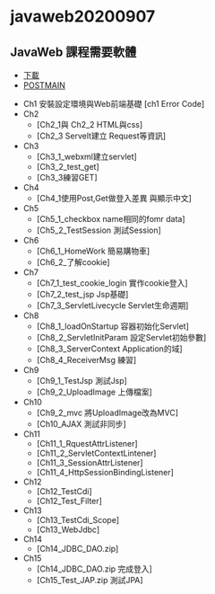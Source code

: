 # javaweb20200907
## JavaWeb 課程需要軟體
* [下載](https://drive.google.com/file/d/1hljBks3O8Ra94xdidB8F1PYEooWcplan/view)
* [POSTMAIN](https://www.postman.com/downloads/)
+ Ch1 安裝設定環境與Web前端基礎
  [ch1 Error Code]
+ Ch2
   + [Ch2_1與 Ch2_2 HTML與css]
   + [Ch2_3 Servelt建立 Request等資訊]
+ Ch3
   + [Ch3_1_webxml建立servlet]
   + [Ch3_2_test_get]
   + [Ch3_3練習GET]
+ Ch4
  + [Ch4_1使用Post,Get做登入差異 與顯示中文]
+ Ch5
  + [Ch5_1_checkbox name相同的fomr data]
  + [Ch5_2_TestSession 測試Session]
+ Ch6
   + [Ch6_1_HomeWork 簡易購物車]
   + [Ch6_2_了解cookie]
+ Ch7
   + [Ch7_1_test_cookie_login 實作cookie登入]
   + [Ch7_2_test_jsp Jsp基礎]
   + [Ch7_3_ServletLivecycle Servlet生命週期]
+ Ch8
   + [Ch8_1_loadOnStartup 容器初始化Servlet]
   + [Ch8_2_ServletInitParam 設定Servlet初始參數]
   + [Ch8_3_ServerContext Application的域]
   + [Ch8_4_ReceiverMsg 練習]
+ Ch9
   + [Ch9_1_TestJsp 測試Jsp]
   + [Ch9_2_UploadImage 上傳檔案]
+ Ch10 
   + [Ch9_2_mvc 將UploadImage改為MVC]
   + [Ch10_AJAX 測試非同步]
+ Ch11 
   + [Ch11_1_RquestAttrListener]
   + [Ch11_2_ServletContextLintener] 
   + [Ch11_3_SessionAttrListener] 
   + [Ch11_4_HttpSessionBindingListener]
+ Ch12
   + [Ch12_TestCdi]
   + [Ch12_Test_Filter]
+ Ch13
   + [Ch13_TestCdi_Scope]
   + [Ch13_WebJdbc]
+ Ch14
   + [Ch14_JDBC_DAO.zip]
 + Ch15
   + [Ch14_JDBC_DAO.zip 完成登入]
   + [Ch15_Test_JAP.zip 測試JPA]
 
